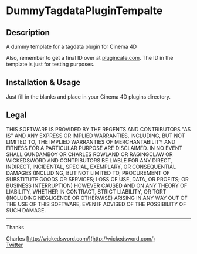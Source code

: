 DummyTagdataPluginTempalte
==========================

Description
-----------

A dummy template for a tagdata plugin for Cinema 4D

Also, remember to get a final ID over at
[plugincafe.com](http://www.plugincafe.com/). The ID in the template
is just for testing purposes.

Installation & Usage
--------------------

Just fill in the blanks and place in your Cinema 4D plugins directory.

Legal
-----

THIS SOFTWARE IS PROVIDED BY THE REGENTS AND CONTRIBUTORS "AS IS" AND ANY
EXPRESS OR IMPLIED WARRANTIES, INCLUDING, BUT NOT LIMITED TO, THE IMPLIED
WARRANTIES OF MERCHANTABILITY AND FITNESS FOR A PARTICULAR PURPOSE ARE
DISCLAIMED. IN NO EVENT SHALL GUNDAMBOY OR CHARLES ROWLAND OR RAGINGCLAW OR WICKEDSWORD AND CONTRIBUTORS
BE LIABLE FOR ANY DIRECT, INDIRECT, INCIDENTAL, SPECIAL, EXEMPLARY, OR CONSEQUENTIAL
DAMAGES (INCLUDING, BUT NOT LIMITED TO, PROCUREMENT OF SUBSTITUTE GOODS OR SERVICES;
LOSS OF USE, DATA, OR PROFITS; OR BUSINESS INTERRUPTION) HOWEVER CAUSED AND
ON ANY THEORY OF LIABILITY, WHETHER IN CONTRACT, STRICT LIABILITY, OR TORT
(INCLUDING NEGLIGENCE OR OTHERWISE) ARISING IN ANY WAY OUT OF THE USE OF THIS
SOFTWARE, EVEN IF ADVISED OF THE POSSIBILITY OF SUCH DAMAGE.

------------

Thanks

Charles 
[http://wickedsword.com/](http://wickedsword.com/)  
[Twitter](http://www.twitter.com/RagingClaw/)

